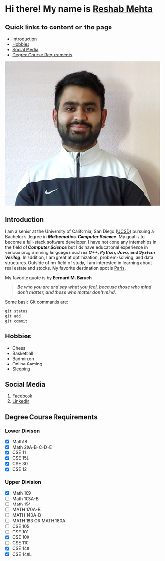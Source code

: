 # Hi there! My name is [Reshab Mehta](Images/pic.jpg)

## Quick links to content on the page
- [Introduction](https://github.com/Reshab18/AboutPage/new/main#introduction)
- [Hobbies](https://github.com/Reshab18/AboutPage/new/main#hobbies)
- [Social Media](https://github.com/Reshab18/AboutPage/new/main#social-media)
- [Degree Course Requirements](https://github.com/Reshab18/AboutPage/new/main#degree-course-requirements) 

![This is me](Images/pic.jpg) 

## Introduction 
I am a senior at the University of California, San Diego ([UCSD](https://ucsd.edu/)) pursuing a Bachelor’s degree in ***Mathematics-Computer Science***. 
My goal is to become a full-stack software developer. I have not done any internships in the field of ***Computer Science*** 
but I do have educational experience in various programming languages such as **_C++, Python, Java,_ and _System Verilog_**. 
In addition, I am great at optimization, problem-solving, and data structures. Outside of my field of study, I am 
interested in learning about real estate and stocks. My favorite destination spot is [Paris](Images/Destination.jfif).

My favorite quote is by **Bernard M. Baruch**
> ***Be who you are and say what you feel, because those who mind don't matter, and those who matter don't mind.***

Some basic Git commands are:
```
git status
git add
git commit
```

## Hobbies
- Chess  
- Basketball
- Badminton
- Online Gaming
- Sleeping

## Social Media
1. [Facebook](https://www.facebook.com/rishab.mehta182000/)
2. [LinkedIn](https://www.linkedin.com/in/reshab-mehta-78b9381a3/)

## Degree Course Requirements 
### Lower Divison
- [X] Math18
- [x] Math 20A-B-C-D-E
- [X] CSE 11 
- [X] CSE 15L
- [X] CSE 30
- [X] CSE 12

### Upper Division
- [X] Math 109
- [ ] Math 103A-B
- [ ] Math 154
- [ ] MATH 170A-B
- [ ] MATH 140A-B
- [ ] MATH 183 OR MATH 180A
- [ ] CSE 105 
- [ ] CSE 101
- [X] CSE 100
- [ ] CSE 110
- [X] CSE 140
- [X] CSE 140L
